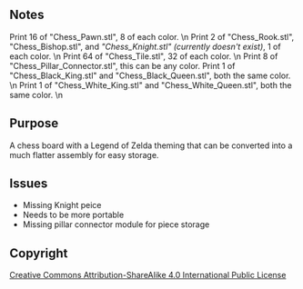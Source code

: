 ## Notes

Print 16 of "Chess_Pawn.stl", 8 of each color. \n
Print 2 of "Chess_Rook.stl", "Chess_Bishop.stl", and *"Chess_Knight.stl" (currently doesn't exist)*, 1 of each color. \n
Print 64 of "Chess_Tile.stl", 32 of each color. \n
Print 8 of "Chess_Pillar_Connector.stl", this can be any color.
Print 1 of "Chess_Black_King.stl" and "Chess_Black_Queen.stl", both the same color. \n
Print 1 of "Chess_White_King.stl" and "Chess_White_Queen.stl", both the same color. \n

## Purpose

A chess board with a Legend of Zelda theming that can be converted into a much flatter assembly for easy storage.

## Issues

- Missing Knight peice
- Needs to be more portable
- Missing pillar connector module for piece storage


## Copyright

[Creative Commons Attribution-ShareAlike 4.0 International Public
License](https://creativecommons.org/licenses/by-sa/4.0/deed.en)
